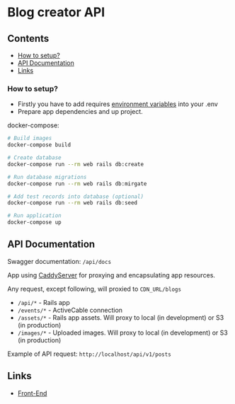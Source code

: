 # Blog creator API

## Contents
- [How to setup?](#how-to-setup)
- [API Documentation](#api-documentation)
- [Links](#links)

### How to setup?

- Firstly you have to add requires [environment variables](https://github.com/blog-creator-team/blog_creator_api/blob/master/.env.example) into your .env
- Prepare app dependencies and up project.

docker-compose:

```bash
# Build images
docker-compose build

# Create database
docker-compose run --rm web rails db:create

# Run database migrations
docker-compose run --rm web rails db:mirgate

# Add test records into database (optional)
docker-compose run --rm web rails db:seed

# Run application
docker-compose up

```

## API Documentation

Swagger documentation: `/api/docs`

App using [CaddyServer](https://caddyserver.com) for proxying and encapsulating
app resources.
 
Any request, except following, will proxied to `CDN_URL/blogs` 
- `/api/*` - Rails app
- `/events/*` - ActiveCable connection
- `/assets/*` - Rails app assets. Will proxy to local (in development) or S3 (in production)
- `/images/*` - Uploaded images. Will proxy to local (in development) or S3 (in production)

Example of API request: `http://localhost/api/v1/posts`

## Links

- [Front-End](https://github.com/blog-creator-team/blog-creator)
